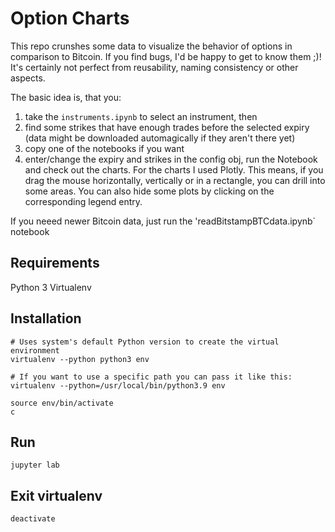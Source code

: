 # Option Charts

This repo crunshes some data to visualize the behavior of options in comparison to Bitcoin.
If you find bugs, I'd be happy to get to know them ;)!
It's certainly not perfect from reusability, naming consistency or other aspects.

The basic idea is, that you:
1. take the `instruments.ipynb` to select an instrument, then
2. find some strikes that have enough trades before the selected expiry (data might be downloaded automagically if they aren't there yet)
3. copy one of the notebooks if you want
4. enter/change the expiry and strikes in the config obj, run the Notebook and check out the charts.
For the charts I used Plotly. This means, if you drag the mouse horizontally, vertically or in a rectangle, you can drill into some areas.
You can also hide some plots by clicking on the corresponding legend entry.

If you neeed newer Bitcoin data, just run the 'readBitstampBTCdata.ipynb` notebook

## Requirements
Python 3
Virtualenv

## Installation
```
# Uses system's default Python version to create the virtual environment
virtualenv --python python3 env

# If you want to use a specific path you can pass it like this:
virtualenv --python=/usr/local/bin/python3.9 env

source env/bin/activate
c
```

## Run
``` 
jupyter lab
```

## Exit virtualenv
``` 
deactivate
```
